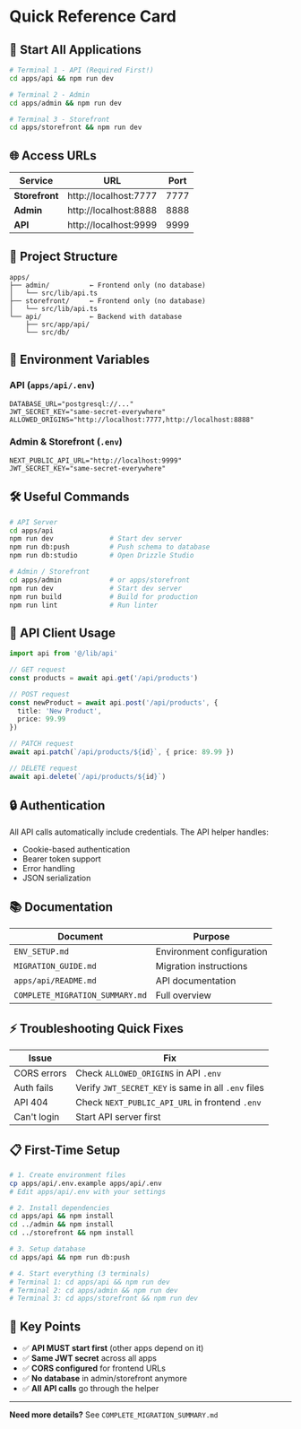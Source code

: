 # Quick Reference Card

## 🚀 Start All Applications

```bash
# Terminal 1 - API (Required First!)
cd apps/api && npm run dev

# Terminal 2 - Admin
cd apps/admin && npm run dev

# Terminal 3 - Storefront
cd apps/storefront && npm run dev
```

## 🌐 Access URLs

| Service | URL | Port |
|---------|-----|------|
| **Storefront** | http://localhost:7777 | 7777 |
| **Admin** | http://localhost:8888 | 8888 |
| **API** | http://localhost:9999 | 9999 |

## 📁 Project Structure

```
apps/
├── admin/          ← Frontend only (no database)
│   └── src/lib/api.ts
├── storefront/     ← Frontend only (no database)
│   └── src/lib/api.ts
└── api/            ← Backend with database
    ├── src/app/api/
    └── src/db/
```

## 🔑 Environment Variables

### API (`apps/api/.env`)
```env
DATABASE_URL="postgresql://..."
JWT_SECRET_KEY="same-secret-everywhere"
ALLOWED_ORIGINS="http://localhost:7777,http://localhost:8888"
```

### Admin & Storefront (`.env`)
```env
NEXT_PUBLIC_API_URL="http://localhost:9999"
JWT_SECRET_KEY="same-secret-everywhere"
```

## 🛠️ Useful Commands

```bash
# API Server
cd apps/api
npm run dev              # Start dev server
npm run db:push          # Push schema to database
npm run db:studio        # Open Drizzle Studio

# Admin / Storefront
cd apps/admin            # or apps/storefront
npm run dev              # Start dev server
npm run build            # Build for production
npm run lint             # Run linter
```

## 📡 API Client Usage

```typescript
import api from '@/lib/api'

// GET request
const products = await api.get('/api/products')

// POST request
const newProduct = await api.post('/api/products', {
  title: 'New Product',
  price: 99.99
})

// PATCH request
await api.patch(`/api/products/${id}`, { price: 89.99 })

// DELETE request
await api.delete(`/api/products/${id}`)
```

## 🔒 Authentication

All API calls automatically include credentials. The API helper handles:
- Cookie-based authentication
- Bearer token support
- Error handling
- JSON serialization

## 📚 Documentation

| Document | Purpose |
|----------|---------|
| `ENV_SETUP.md` | Environment configuration |
| `MIGRATION_GUIDE.md` | Migration instructions |
| `apps/api/README.md` | API documentation |
| `COMPLETE_MIGRATION_SUMMARY.md` | Full overview |

## ⚡ Troubleshooting Quick Fixes

| Issue | Fix |
|-------|-----|
| CORS errors | Check `ALLOWED_ORIGINS` in API `.env` |
| Auth fails | Verify `JWT_SECRET_KEY` is same in all `.env` files |
| API 404 | Check `NEXT_PUBLIC_API_URL` in frontend `.env` |
| Can't login | Start API server first |

## 📋 First-Time Setup

```bash
# 1. Create environment files
cp apps/api/.env.example apps/api/.env
# Edit apps/api/.env with your settings

# 2. Install dependencies
cd apps/api && npm install
cd ../admin && npm install
cd ../storefront && npm install

# 3. Setup database
cd apps/api && npm run db:push

# 4. Start everything (3 terminals)
# Terminal 1: cd apps/api && npm run dev
# Terminal 2: cd apps/admin && npm run dev
# Terminal 3: cd apps/storefront && npm run dev
```

## 🎯 Key Points

- ✅ **API MUST start first** (other apps depend on it)
- ✅ **Same JWT secret** across all apps
- ✅ **CORS configured** for frontend URLs
- ✅ **No database** in admin/storefront anymore
- ✅ **All API calls** go through the helper

---

**Need more details?** See `COMPLETE_MIGRATION_SUMMARY.md`

